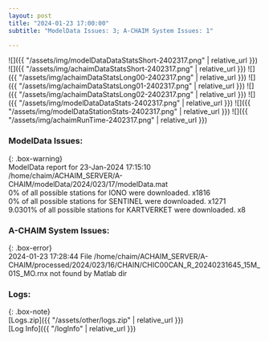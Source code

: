 ```yaml
---
layout: post
title: "2024-01-23 17:00:00"
subtitle: "ModelData Issues: 3; A-CHAIM System Issues: 1"

---
```


![]({{ "/assets/img/modelDataDataStatsShort-2402317.png" | relative_url }})
![]({{ "/assets/img/achaimDataStatsShort-2402317.png" | relative_url }})
![]({{ "/assets/img/achaimDataStatsLong00-2402317.png" | relative_url }})
![]({{ "/assets/img/achaimDataStatsLong01-2402317.png" | relative_url }})
![]({{ "/assets/img/achaimDataStatsLong02-2402317.png" | relative_url }})
![]({{ "/assets/img/modelDataDataStats-2402317.png" | relative_url }})
![]({{ "/assets/img/modelDataStationStats-2402317.png" | relative_url }})
![]({{ "/assets/img/achaimRunTime-2402317.png" | relative_url }})


### ModelData Issues:  
  
{: .box-warning}  
 ModelData report for 23-Jan-2024 17:15:10   
 /home/chaim/ACHAIM_SERVER/A-CHAIM/modelData/2024/023/17/modelData.mat   
 0% of all possible stations for IONO were downloaded. x1816   
 0% of all possible stations for SENTINEL were downloaded. x1271   
 9.0301% of all possible stations for KARTVERKET were downloaded. x8   
  
### A-CHAIM System Issues:  
  
{: .box-error}  
2024-01-23 17:28:44 File /home/chaim/ACHAIM_SERVER/A-CHAIM/processed/2024/023/16/CHAIN/CHIC00CAN_R_20240231645_15M_01S_MO.rnx not found by Matlab dir  

### Logs:  
  
{: .box-note}  
[Logs.zip]({{ "/assets/other/logs.zip" | relative_url }})  
[Log Info]({{ "/logInfo" | relative_url }})  
